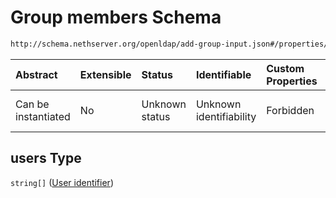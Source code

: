 # Group members Schema

```txt
http://schema.nethserver.org/openldap/add-group-input.json#/properties/users
```



| Abstract            | Extensible | Status         | Identifiable            | Custom Properties | Additional Properties | Access Restrictions | Defined In                                                                     |
| :------------------ | :--------- | :------------- | :---------------------- | :---------------- | :-------------------- | :------------------ | :----------------------------------------------------------------------------- |
| Can be instantiated | No         | Unknown status | Unknown identifiability | Forbidden         | Allowed               | none                | [add-group-input.json\*](openldap/add-group-input.json "open original schema") |

## users Type

`string[]` ([User identifier](add-group-input-properties-group-members-user-identifier.md))
